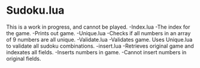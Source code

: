 Sudoku.lua
==========
This is a work in progress, and cannot be played.
-Index.lua
	-The index for the game.
	-Prints out game.
-Unique.lua
	-Checks if all numbers in an array of 9 numbers are all unique.
-Validate.lua
	-Validates game. Uses Unique.lua to validate all sudoku combinations.
-insert.lua
	-Retrieves original game and indexates all fields.
	-Inserts numbers in game.
		-Cannot insert numbers in original fields.